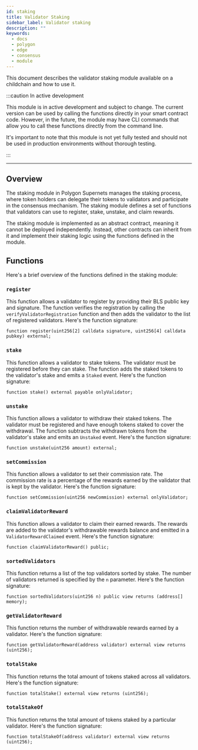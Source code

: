 ```yaml
---
id: staking
title: Validator Staking
sidebar_label: Validator staking
description: ""
keywords:
  - docs
  - polygon
  - edge
  - consensus
  - module
---
```


This document describes the validator staking module available on a childchain and how to use it.

:::caution In active development

This module is in active development and subject to change. The current version can be used by calling the functions directly in your smart contract code. However, in the future, the module may have CLI commands that allow you to call these functions directly from the command line.

It's important to note that this module is not yet fully tested and should not be used in production environments without thorough testing.

:::

---

## Overview

The staking module in Polygon Supernets manages the staking process, where token holders can delegate their tokens to validators and participate in the consensus mechanism. The staking module defines a set of functions that validators can use to register, stake, unstake, and claim rewards.

The staking module is implemented as an abstract contract, meaning it cannot be deployed independently. Instead, other contracts can inherit from it and implement their staking logic using the functions defined in the module.

## Functions

Here's a brief overview of the functions defined in the staking module:

### `register`

This function allows a validator to register by providing their BLS public key and signature. The function verifies the registration by calling the `verifyValidatorRegistration` function and then adds the validator to the list of registered validators. Here's the function signature:

```solidity
function register(uint256[2] calldata signature, uint256[4] calldata pubkey) external;
```

### `stake`

This function allows a validator to stake tokens. The validator must be registered before they can stake. The function adds the staked tokens to the validator's stake and emits a `Staked` event. Here's the function signature:

```solidity
function stake() external payable onlyValidator;
```

### `unstake`

This function allows a validator to withdraw their staked tokens. The validator must be registered and have enough tokens staked to cover the withdrawal. The function subtracts the withdrawn tokens from the validator's stake and emits an `Unstaked` event. Here's the function signature:

```solidity
function unstake(uint256 amount) external;
```

### `setCommission`

This function allows a validator to set their commission rate. The commission rate is a percentage of the rewards earned by the validator that is kept by the validator. Here's the function signature:

```solidity
function setCommission(uint256 newCommission) external onlyValidator;
```

### `claimValidatorReward`

This function allows a validator to claim their earned rewards. The rewards are added to the validator's withdrawable rewards balance and emitted in a `ValidatorRewardClaimed` event. Here's the function signature:

```solidity
function claimValidatorReward() public;
```

### `sortedValidators`

This function returns a list of the top validators sorted by stake. The number of validators returned is specified by the `n` parameter. Here's the function signature:

```solidity
function sortedValidators(uint256 n) public view returns (address[] memory);
```

### `getValidatorReward`

This function returns the number of withdrawable rewards earned by a validator. Here's the function signature:

```solidity
function getValidatorReward(address validator) external view returns (uint256);
```

### `totalStake`

This function returns the total amount of tokens staked across all validators. Here's the function signature:

```solidity
function totalStake() external view returns (uint256);
```

### `totalStakeOf`

This function returns the total amount of tokens staked by a particular validator. Here's the function signature:

```solidity
function totalStakeOf(address validator) external view returns (uint256);
```
